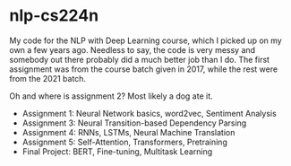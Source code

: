 # nlp-cs224n
My code for the NLP with Deep Learning course, which I picked up on my own a few years ago. Needless to say, the code is very messy and somebody out there probably did a much better job than I do. The first assignment was from the course batch given in 2017, while the rest were from the 2021 batch. 

Oh and where is assignment 2? Most likely a dog ate it.

- Assignment 1: Neural Network basics, word2vec, Sentiment Analysis
- Assignment 3: Neural Transition-based Dependency Parsing
- Assignment 4: RNNs, LSTMs, Neural Machine Translation
- Assignment 5: Self-Attention, Transformers, Pretraining
- Final Project: BERT, Fine-tuning, Multitask Learning
